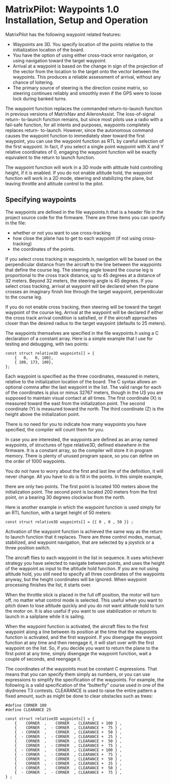 # MatrixPilot: Waypoints 1.0 Installation, Setup and Operation

MatrixPilot has the following waypoint related features:
  * Waypoints are 3D. You specify location of the points relative to the initialization location of the board.
  * You have the option of using either cross-track error navigation, or using navigation toward the target waypoint.
  * Arrival at a waypoint is based on the change in sign of the projection of the vector from the location to the target onto the vector between the waypoints. This produces a reliable assessment of arrival, without any chance of loitering.
  * The primary source of steering is the direction cosine matrix, so steering continues reliably and smoothly even if the GPS were to loose lock during banked turns.

The waypoint function replaces the commanded return-to-launch function in previous versions of MatrixNav and AileronAssist. The loss-of-signal return- to-launch function remains, but since most pilots use a radio with a fail-safe function, for all intents and purposes, waypoints completely replaces return- to-launch. However, since the autonomous command causes the waypoint function to immediately steer toward the first waypoint, you can use the waypoint function as RTL by careful selection of the first waypoint. In fact, if you select a single point waypoint with X and Y relative coordinates of 0, engaging the waypoint function will be exactly equivalent to the return to launch function.

The waypoint function will work in a 3D mode with altitude hold controlling height, if it is enabled. If you do not enable altitude hold, the waypoint function will work in a 2D mode, steering and stabilizing the plane, but leaving throttle and altitude control to the pilot.


## Specifying waypoints

The waypoints are defined in the file waypoints.h that is a header file in the project source code for the firmware. There are three items you can specify in the file:
  * whether or not you want to use cross-tracking
  * how close the plane has to get to each waypoint (if not using cross-tracking)
  * the coordinates of the points.

If you select cross tracking in waypoints.h, navigation will be based on the perpendicular distance from the aircraft to the line between the waypoints that define the course leg. The steering angle toward the course leg is proportional to the cross track distance, up to 45 degrees at a distance of 32 meters. Beyond 32 meters, the steering angle is 45 degrees. If you select cross tracking, arrival at waypoint will be declared when the plane crosses an imaginary finish line through the target waypoint, perpendicular to the course leg.

If you do not enable cross tracking, then steering will be toward the target waypoint of the course leg. Arrival at the waypoint will be declared if either the cross track arrival condition is satisfied, or if the aircraft approaches closer than the desired radius to the target waypoint (defaults to 25 meters).

The waypoints themselves are specified in the file waypoints.h using a C declaration of a constant array. Here is a simple example that I use for testing and debugging, with two points:

```
const struct relative3D waypoints[] = {
	{   0,   0, 100},
	{ 100, 173, 100},
};
```

Each waypoint is specified as the three coordinates, measured in meters, relative to the initialization location of the board. The C syntax allows an optional comma after the last waypoint in the list. The valid range for each of the coordinates is plus or minus 32767 meters, though in the US you are supposed to maintain visual contact at all times.
The first coordinate (X) is measured toward the east from the initialization point. The second coordinate (Y) is measured toward the north. The third coordinate (Z) is the height above the initialization point.

There is no need for you to indicate how many waypoints you have specified, the compiler will count them for you.

In case you are interested, the waypoints are defined as an array named waypoints, of structures of type relative3D, defined elsewhere in the firmware. It is a constant array, so the compiler will store it in program memory. There is plenty of unused program space, so you can define on the order of 1000 waypoints.

You do not have to worry about the first and last line of the definition, it will never change. All you have to do is fill in the points. In this simple example,

there are only two points. The first point is located 100 meters above the initialization point. The second point is located 200 meters from the first point, on a bearing 30 degrees clockwise from the north.

Here is another example in which the waypoint function is used simply for an RTL function, with a target height of 50 meters:

```
const struct relative3D waypoints[] = {{ 0 , 0 , 50 }} ;
```

Activation of the waypoint function is achieved the same way as the return to launch function that it replaces. There are three control modes, manual, stabilized, and waypoint navigation, that are selected by a joystick or a three position switch.

The aircraft flies to each waypoint in the list in sequence. It uses whichever strategy you have selected to navigate between points, and uses the height of the waypoint as input to the altitude hold function. If you are not using altitude hold, you still need to specify all three coordinates of the waypoints anyway, but the height coordinates will be ignored. When waypoint processing finishes the list, it starts over.

When the throttle stick is placed in the full off position, the motor will turn off, no matter what control mode is selected. This useful when you want to pitch down to lose altitude quickly and you do not want altitude hold to turn the motor on. It is also useful if you want to use stabilization or return to launch in a sailplane while it is sailing.

When the waypoint function is activated, the aircraft flies to the first waypoint along a line between its position at the time that the waypoints function is activated, and the first waypoint. If you disengage the waypoint function at any time and then reengage it, it will start over with the first waypoint on the list. So, if you decide you want to return the plane to the first point at any time, simply disengage the waypoint function, wait a couple of seconds, and reengage it.

The coordinates of the waypoints must be constant C expressions. That means that you can specify them simply as numbers, or you can use expressions to simplify the specification of the waypoints. For example, the following is a valid specification of the “butterfly” course used in one of the diydrones T3 contests. CLEARANCE is used to raise the entire pattern a fixed amount, such as might be done to clear obstacles such as trees:

```
#define CORNER 100
#define CLEARANCE 25

const struct relative3D waypoints[] = {
	{    CORNER  ,    CORNER  , CLEARANCE + 100 } ,
	{    CORNER  ,  - CORNER  , CLEARANCE +  75 } ,
	{  - CORNER  ,    CORNER  , CLEARANCE +  50 } ,
	{  - CORNER  ,  - CORNER  , CLEARANCE +  25 } ,
	{    CORNER  ,    CORNER  , CLEARANCE +  50 } ,
	{    CORNER  ,  - CORNER  , CLEARANCE +  75 } ,
	{  - CORNER  ,    CORNER  , CLEARANCE + 100 } ,
	{  - CORNER  ,  - CORNER  , CLEARANCE +  75 } ,
	{    CORNER  ,    CORNER  , CLEARANCE +  50 } ,
	{    CORNER  ,  - CORNER  , CLEARANCE +  25 } ,
	{  - CORNER  ,    CORNER  , CLEARANCE +  50 } ,
	{  - CORNER  ,  - CORNER  , CLEARANCE +  75 } ,
} ;	
```